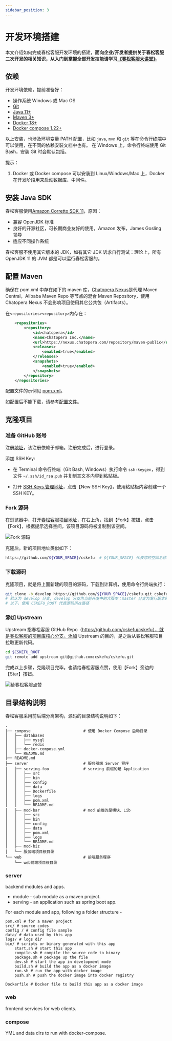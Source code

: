```yaml
---
sidebar_position: 3
---
```


# 开发环境搭建

本文介绍如何完成春松客服开发环境的搭建，**面向企业/开发者提供关于春松客服二次开发的相关知识，从入门到掌握全部开发技能请学习[《春松客服大讲堂》](/docs/osc/training)**。

## 依赖

开发环境依赖，提前准备好：

- 操作系统 Windows 或 Mac OS
- [Git](https://git-scm.com/)
- [Java 11+](https://docs.aws.amazon.com/corretto/latest/corretto-11-ug/what-is-corretto-11.html)
- [Maven 3+](https://maven.apache.org/)
- [Docker 18+](https://www.docker.com/)
- [Docker compose 1.22+](https://docs.docker.com/compose/install/)

以上安装，也涉及环境变量 PATH 配置，比如 `java`, `mvn` 和 `git` 等在命令行终端中可以使用，在不同的依赖安装文档中也有。
在 Windows 上，命令行终端使用 Git Bash，安装 Git 时会默认包括。

提示：

1. Docker 或 Docker compose 可以安装到 Linux/Windows/Mac 上，Docker 在开发阶段用来启动数据库、中间件。

## 安装 Java SDK

春松客服使用[Amazon Corretto SDK 11](https://docs.aws.amazon.com/corretto/latest/corretto-11-ug/what-is-corretto-11.html)，原因：

- 兼容 OpenJDK 标准
- 良好的开源社区，可长期商业友好的使用，Amazon 发布，James Gosling 领导
- 适应不同操作系统

春松客服不使用其它版本的 JDK，如有其它 JDK 诉求自行测试：理论上，所有 OpenJDK 11 的 JVM 都是可以运行春松客服的。

## 配置 Maven

确保在 pom.xml 中存在如下的 maven 库，[Chatopera Nexus](https://nexus.chatopera.com/)是代理 Maven Central，Alibaba Maven Repo 等节点的混合 Maven Repository，使用 Chatopera Nexus 不会影响项目使用其它公共包（Artifacts）。

在`<repositories><repository>`内存在：

```XML
    <repositories>
        <repository>
            <id>chatopera</id>
            <name>Chatopera Inc.</name>
            <url>https://nexus.chatopera.com/repository/maven-public</url>
            <releases>
                <enabled>true</enabled>
            </releases>
            <snapshots>
                <enabled>true</enabled>
            </snapshots>
        </repository>
    </repositories>
```

配置文件的示例见 [pom.xml](https://github.com/cskefu/cskefu/blob/osc/contact-center/app/pom.xml)。

如配置后不能下载，请参考[配置文件](https://github.com/cskefu/cskefu/issues/137)。

## 克隆项目

### 准备 GitHub 账号

注册[地址](https://github.com/signup?user_email=&source=form-home-signup)，该注册依赖于邮箱。注册完成后，进行登录。

添加 SSH Key:

- 在 Terminal 命令行终端（Git Bash, Windows）执行命令 `ssh-keygen`，得到文件 `~/.ssh/id_rsa.pub` 并复制其文本内容到粘贴板。

- 打开 [SSH Keys 管理地址](https://github.com/settings/keys)，点击【New SSH Key】，使用粘贴板内容创建一个 SSH KEY。

### Fork 源码

在浏览器中，打开[春松客服项目地址](https://github.com/cskefu/cskefu)，在右上角，找到【Fork】按钮，点击【Fork】，根据提示选择空间，该项目源码将被复制到该空间。

![Fork 源码](../images/products/cskefu/screenshot-20220325-142302.png)

克隆后，新的项目地址类似如下：

```Bash
https://github.com/${YOUR_SPACE}/cskefu  # ${YOUR_SPACE} 代表您的空间名称
```

### 下载源码

克隆项目，就是将上面新建的项目的源码，下载到计算机，使用命令行终端执行：

```Bash
git clone -b develop https://github.com/${YOUR_SPACE}/cskefu.git cskefu.develop
# 默认为 develop 分支, develop 分支为当前开发中的大版本；master 分支为发行版本的稳定分支
# 以下，使用 CSKEFU_ROOT 代表源码所在路径
```

### 添加 Upstream

Upstream 指春松客服 GitHub Repo（https://github.com/cskefu/cskefu），就是春松客服的项目库核心分支。添加 Upstream 的目的，是之后从春松客服项目拉取更新代码。

```Bash
cd $CSKEFU_ROOT
git remote add upstream git@github.com:cskefu/cskefu.git
```

完成以上步骤，克隆项目完毕。也请给春松客服点赞，使用【Fork】旁边的【Star】按钮。<!-- markup:skip-line -->

![给春松客服点赞](../images/products/cosin/g4.jpg) <!-- markup:skip-line -->

## 目录结构说明

春松客服采用前后端分离架构，源码的目录结构说明如下：


```
.
├── compose                       # 使用 Docker Compose 启动目录
│   ├── databases
│   │   ├── mysql
│   │   └── redis
│   ├── docker-compose.yml
│   └── README.md
├── README.md
├── server                        # 服务器端 Server 程序
│   ├── serving-foo               # serving 前缀的是 Application
│   │   ├── src
│   │   ├── bin
│   │   ├── config
│   │   ├── data
│   │   ├── Dockerfile
│   │   ├── logs
│   │   ├── pom.xml
│   │   └── README.md
│   ├── mod-bar                   # mod 前缀的是模块、Lib
│   │   ├── src
│   │   ├── bin
│   │   ├── config
│   │   ├── data
│   │   ├── pom.xml
│   │   ├── logs
│   │   └── README.md
│   ├── mod-biz
│   └── 服务端项目根目录
└── web                           # 前端服务程序
    └── web前端项目根目录
```

### server
backend modules and apps.

* module - sub module as a maven project.
* serving - an application such as spring boot app.

For each module and app, following a folder structure -

```
pom.xml # for a maven project
src/ # source codes
config / # config file sample
data/ # data used by this app
logs/ # logs dir
bin/ # scripts or binary generated with this app
    start.sh # start this app 
    compile.sh # compile the source code to binary
    package.sh # package up the file
    dev.sh # start the app in development mode
    build.sh # build the app as a docker image
    run.sh # run the app with docker image
    push.sh # push the docker image into docker registry
  
Dockerfile # Docker file to build this app as a docker image
```

### web

frontend services for web clients. 

### compose

YML and data dirs to run with docker-compose.
